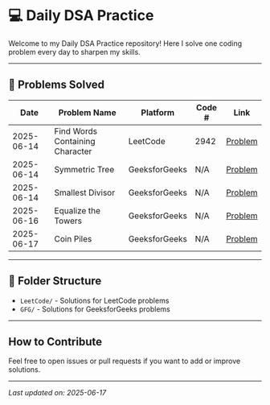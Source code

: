 # 💻 Daily DSA Practice

Welcome to my Daily DSA Practice repository! Here I solve one coding problem every day to sharpen my skills.

---

## 📅 Problems Solved

| Date       | Problem Name                      | Platform       | Code # | Link                                                                                 |
|------------|-----------------------------------|----------------|--------|--------------------------------------------------------------------------------------|
| 2025-06-14 | Find Words Containing Character   | LeetCode       | 2942   | [Problem](https://leetcode.com/problems/2942-find-words-containing-character)        |
| 2025-06-14 | Symmetric Tree                    | GeeksforGeeks  | N/A    | [Problem](https://practice.geeksforgeeks.org/problems/symmetric-tree/1)              |
| 2025-06-14 | Smallest Divisor                  | GeeksforGeeks  | N/A    | [Problem](https://www.geeksforgeeks.org/problems/smallest-divisor/1)                |
| 2025-06-16 | Equalize the Towers               | GeeksforGeeks  | N/A    | [Problem](https://www.geeksforgeeks.org/problems/equalize-the-towers/1)             |
| 2025-06-17 | Coin Piles                        | GeeksforGeeks | N/A    | [Problem](https://www.geeksforgeeks.org/problems/coin-piles5152/1)                                                    |

---

## 📂 Folder Structure

- `LeetCode/` - Solutions for LeetCode problems  
- `GFG/` - Solutions for GeeksforGeeks problems  

---

## How to Contribute

Feel free to open issues or pull requests if you want to add or improve solutions.

---

*Last updated on: 2025-06-17*
